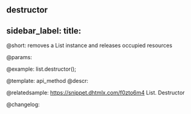 destructor
---
sidebar_label: 
title: 
---          

@short: removes a List instance and releases occupied resources


@params:




@example:
list.destructor();


@template: api_method
@descr:

@relatedsample: https://snippet.dhtmlx.com/f0zto6m4	List. Destructor



@changelog:


